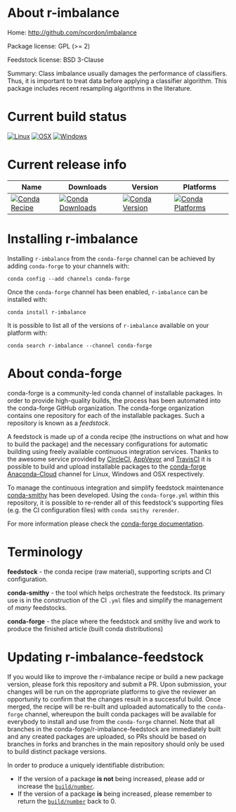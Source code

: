 About r-imbalance
=================

Home: http://github.com/ncordon/imbalance

Package license: GPL (>= 2)

Feedstock license: BSD 3-Clause

Summary: Class imbalance usually damages the performance of classifiers. Thus, it is important to treat data before applying a classifier algorithm. This package includes recent resampling algorithms in the literature.



Current build status
====================

[![Linux](https://img.shields.io/circleci/project/github/conda-forge/r-imbalance-feedstock/master.svg?label=Linux)](https://circleci.com/gh/conda-forge/r-imbalance-feedstock)
[![OSX](https://img.shields.io/travis/conda-forge/r-imbalance-feedstock/master.svg?label=macOS)](https://travis-ci.org/conda-forge/r-imbalance-feedstock)
[![Windows](https://img.shields.io/appveyor/ci/conda-forge/r-imbalance-feedstock/master.svg?label=Windows)](https://ci.appveyor.com/project/conda-forge/r-imbalance-feedstock/branch/master)

Current release info
====================

| Name | Downloads | Version | Platforms |
| --- | --- | --- | --- |
| [![Conda Recipe](https://img.shields.io/badge/recipe-r--imbalance-green.svg)](https://anaconda.org/conda-forge/r-imbalance) | [![Conda Downloads](https://img.shields.io/conda/dn/conda-forge/r-imbalance.svg)](https://anaconda.org/conda-forge/r-imbalance) | [![Conda Version](https://img.shields.io/conda/vn/conda-forge/r-imbalance.svg)](https://anaconda.org/conda-forge/r-imbalance) | [![Conda Platforms](https://img.shields.io/conda/pn/conda-forge/r-imbalance.svg)](https://anaconda.org/conda-forge/r-imbalance) |

Installing r-imbalance
======================

Installing `r-imbalance` from the `conda-forge` channel can be achieved by adding `conda-forge` to your channels with:

```
conda config --add channels conda-forge
```

Once the `conda-forge` channel has been enabled, `r-imbalance` can be installed with:

```
conda install r-imbalance
```

It is possible to list all of the versions of `r-imbalance` available on your platform with:

```
conda search r-imbalance --channel conda-forge
```


About conda-forge
=================

conda-forge is a community-led conda channel of installable packages.
In order to provide high-quality builds, the process has been automated into the
conda-forge GitHub organization. The conda-forge organization contains one repository
for each of the installable packages. Such a repository is known as a *feedstock*.

A feedstock is made up of a conda recipe (the instructions on what and how to build
the package) and the necessary configurations for automatic building using freely
available continuous integration services. Thanks to the awesome service provided by
[CircleCI](https://circleci.com/), [AppVeyor](https://www.appveyor.com/)
and [TravisCI](https://travis-ci.org/) it is possible to build and upload installable
packages to the [conda-forge](https://anaconda.org/conda-forge)
[Anaconda-Cloud](https://anaconda.org/) channel for Linux, Windows and OSX respectively.

To manage the continuous integration and simplify feedstock maintenance
[conda-smithy](https://github.com/conda-forge/conda-smithy) has been developed.
Using the ``conda-forge.yml`` within this repository, it is possible to re-render all of
this feedstock's supporting files (e.g. the CI configuration files) with ``conda smithy rerender``.

For more information please check the [conda-forge documentation](https://conda-forge.org/docs/).

Terminology
===========

**feedstock** - the conda recipe (raw material), supporting scripts and CI configuration.

**conda-smithy** - the tool which helps orchestrate the feedstock.
                   Its primary use is in the construction of the CI ``.yml`` files
                   and simplify the management of *many* feedstocks.

**conda-forge** - the place where the feedstock and smithy live and work to
                  produce the finished article (built conda distributions)


Updating r-imbalance-feedstock
==============================

If you would like to improve the r-imbalance recipe or build a new
package version, please fork this repository and submit a PR. Upon submission,
your changes will be run on the appropriate platforms to give the reviewer an
opportunity to confirm that the changes result in a successful build. Once
merged, the recipe will be re-built and uploaded automatically to the
`conda-forge` channel, whereupon the built conda packages will be available for
everybody to install and use from the `conda-forge` channel.
Note that all branches in the conda-forge/r-imbalance-feedstock are
immediately built and any created packages are uploaded, so PRs should be based
on branches in forks and branches in the main repository should only be used to
build distinct package versions.

In order to produce a uniquely identifiable distribution:
 * If the version of a package **is not** being increased, please add or increase
   the [``build/number``](https://conda.io/docs/user-guide/tasks/build-packages/define-metadata.html#build-number-and-string).
 * If the version of a package **is** being increased, please remember to return
   the [``build/number``](https://conda.io/docs/user-guide/tasks/build-packages/define-metadata.html#build-number-and-string)
   back to 0.

